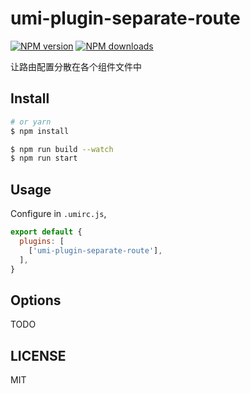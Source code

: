 # umi-plugin-separate-route

[![NPM version](https://img.shields.io/npm/v/umi-plugin-separate-route.svg?style=flat)](https://npmjs.org/package/umi-plugin-separate-route)
[![NPM downloads](http://img.shields.io/npm/dm/umi-plugin-separate-route.svg?style=flat)](https://npmjs.org/package/umi-plugin-separate-route)

让路由配置分散在各个组件文件中

## Install

```bash
# or yarn
$ npm install
```

```bash
$ npm run build --watch
$ npm run start
```

## Usage

Configure in `.umirc.js`,

```js
export default {
  plugins: [
    ['umi-plugin-separate-route'],
  ],
}
```

## Options

TODO

## LICENSE

MIT
